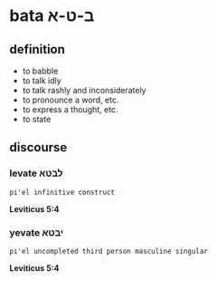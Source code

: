 # bata ב-ט-א

## definition

- to babble
- to talk idly
- to talk rashly and inconsiderately
- to pronounce a word, etc.
- to express a thought, etc.
- to state

## discourse

### levate לבטא

	pi'el infinitive construct

**Leviticus 5:4**

### yevate יבטא

	pi'el uncompleted third person masculine singular

**Leviticus 5:4**